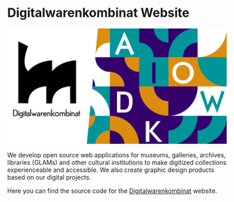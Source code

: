 # Digitalwarenkombinat Website

![](./public/image.png)

We develop open source web applications for museums, galleries, archives, libraries (GLAMs) and other cultural institutions to make digitized collections experienceable and accessible. We also create graphic design products based on our digital projects.

Here you can find the source code for the [Digitalwarenkombinat](https://digitalwarenkombinat.de) website.
